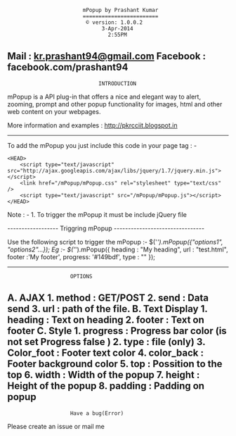 
				            mPopup by Prashant Kumar
			             	========================
			             	 © version: 1.0.0.2
				            	  3-Apr-2014
					                2:55PM
Mail : kr.prashant94@gmail.com
Facebook : facebook.com/prashant94
--------------------------------------------------------------------
					             INTRODUCTION
mPopup is a API plug-in that offers a nice and elegant way to alert, 
zooming, prompt and other popup functionality for images, html and 
other web content on your webpages.

More information and examples : http://pkrcciit.blogspot.in

				
--------------------------------------------------------------------

To add the mPopup you just include this code in your page <head> tag : -

	<HEAD>
		<script type="text/javascript" src="http://ajax.googleapis.com/ajax/libs/jquery/1.7/jquery.min.js"></script>
		<link href="/mPopup/mPopup.css" rel="stylesheet" type="text/css" />
		<script type="text/javascript" src="/mPopup/mPopup.js"></script>
	</HEAD>

Note : - 	1. To trigger the mPopup it must be include jQuery file

------------------ Triggring mPopup --------------------------------

Use the following script to trigger the mPopup :-
			$('*').mPopup({"options1", "options2"...});
Eg :- 
			$('*').mPopup({
				heading	: "My heading",
				url		: "test.html",
				footer	:'My footer',
				progress: '#149bdf',
				type	: ""
			});
			
--------------------------------------------------------------------
						OPTIONS
A.	AJAX
		1.	method 		: GET/POST
		2.	send		: Data send
		3.	url			: path of the file.
B.	Text Display
		1.	heading		: Text on heading
		2.	footer		: Text on footer
C.	Style
		1.	progress	: Progress bar color (is not set Progress false )
		2.	type		: file (only)
		3.	Color_foot	: Footer text color
		4.	color_back	: Footer background color
		5.	top			: Possition to the top
		6.	width		: Width of the popup
		7.	height		:  Height of the popup
		8.	padding		: Padding on popup
--------------------------------------------------------------------
						Have a bug(Error)

Please create an issue or mail me 
